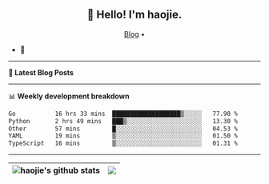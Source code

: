 <h2 align="center">👋 Hello! I'm haojie.</h2>
<p align="center">
  <a href="https://aoyouer.com">Blog</a> •
</p>


- 🔭 


-------

**📝 Latest Blog Posts**


-------

📊 **Weekly development breakdown**
<!--START_SECTION:waka-->

```txt
Go           16 hrs 33 mins  ███████████████████▒░░░░░   77.90 %
Python       2 hrs 49 mins   ███▒░░░░░░░░░░░░░░░░░░░░░   13.30 %
Other        57 mins         █░░░░░░░░░░░░░░░░░░░░░░░░   04.53 %
YAML         19 mins         ▒░░░░░░░░░░░░░░░░░░░░░░░░   01.50 %
TypeScript   16 mins         ▒░░░░░░░░░░░░░░░░░░░░░░░░   01.31 %
```

<!--END_SECTION:waka-->

-------



| <img align="center" src="https://github-readme-stats.vercel.app/api?username=haojie06&show_icons=true&theme=graywhite&show_icons=true&count_private=true&include_all_commits=true&hide_border=true" alt="haojie's github stats" /> | <img align="center" src="https://github-readme-stats.vercel.app/api/top-langs/?username=haojie06&layout=compact&theme=graywhite&hide_border=true&hide=css,html" /> |
| ------------- | ------------- |


